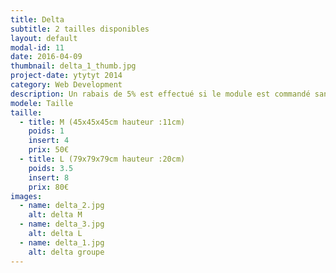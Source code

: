 ```yaml
---
title: Delta
subtitle: 2 tailles disponibles
layout: default
modal-id: 11
date: 2016-04-09
thumbnail: delta_1_thumb.jpg
project-date: ytytyt 2014
category: Web Development
description: Un rabais de 5% est effectué si le module est commandé sans inserts.
modele: Taille
taille:
  - title: M (45x45x45cm hauteur :11cm)
    poids: 1
    insert: 4
    prix: 50€
  - title: L (79x79x79cm hauteur :20cm)
    poids: 3.5
    insert: 8
    prix: 80€
images:
  - name: delta_2.jpg
    alt: delta M
  - name: delta_3.jpg
    alt: delta L
  - name: delta_1.jpg
    alt: delta groupe
---
```

